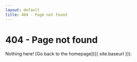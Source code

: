 ```yaml
---
layout: default
title: 404 - Page not found
---
```


# 404 - Page not found

Nothing here! [Go back to the homepage]({{ site.baseurl }}).
